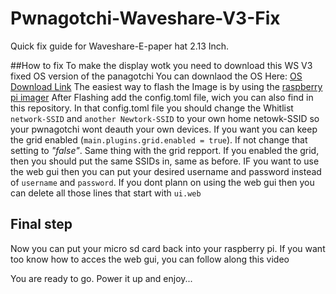 # Pwnagotchi-Waveshare-V3-Fix
Quick fix guide for Waveshare-E-paper hat 2.13 Inch.


##How to fix
To make the display wotk you need to download this WS V3 fixed OS version of the panagotchi
You can downlaod the OS Here: [OS Download Link](https://ia601507.us.archive.org/view_archive.php?archive=/25/items/pwnagotchi_1.5.5_WSV3Patched/pwnagotchi_1.5.5_WSV3Patched.rar)
The easiest way to flash the Image is by using the [raspberry pi imager](https://www.raspberrypi.com/software/)
After Flashing add the config.toml file, wich you can also find in this repository. In that config.toml file you should change the Whitlist `network-SSID` and `another Newtork-SSID` to your own home netowk-SSID so your pwnagotchi wont deauth your own devices. If you want you can keep the grid enabled (`main.plugins.grid.enabled = true`). If not change that setting to _"false"_.
Same thing with the grid repport. If you enabled the grid, then you should put the same SSIDs in, same as before. IF you want to use the web gui then you can put your desired username and password instead of `username` and `password`. If you dont plann on using the web gui then you can delete all those lines that start with `ui.web`

## Final step
Now you can put your micro sd card back into your raspberry pi.
If you want too know how to acces the web gui, you can follow along this video

You are ready to go. Power it up and enjoy...

